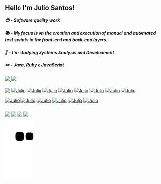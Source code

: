 ## Hello I'm Julio Santos!

#####   :blush: - Software quality work

#####   :books: - My focus is on the creation and execution of manual and automated test scripts in the front-end and back-end layers.

#####	  :green_book: - I'm studying Systems Analysis and Development

#####   :pencil2: - Java, Ruby e JavaScript

 <div>
  <a href="https://github.com/juliosantosjob">
   <img height="165em" src="https://github-readme-stats.vercel.app/api?username=juliosantosjob&show_icons=false&theme=vue-dark&include_all_commits=true&count_private=true"/>
   <img height="165em" src="https://github-readme-stats.vercel.app/api/top-langs/?username=juliosantosjob&layout=compact&langs_count=7&theme=vue-dark"/>
</div>
  
  <div style="display: inline_block"><br>
   <img align="center" alt="
   " height="30" width="100" src="https://img.shields.io/badge/Windows-0078D6?style=for-the-badge&logo=windows&logoColor=white">
   <img align="center" alt="Julio" height="30" width="100" src="https://img.shields.io/badge/Ubuntu-E95420?style=for-the-badge&logo=ubuntu&logoColor=white">
   <img align="center" alt="Julio" height="30" width="110" src="https://img.shields.io/badge/JavaScript-F7DF1E?style=for-the-badge&logo=javascript&logoColor=black">
   <img align="center" alt="Julio" height="30" width="90" src="https://img.shields.io/badge/Node.js-43853D?style=for-the-badge&logo=node.js&logoColor=white">
   <img align="center" alt="Julio" height="30" width="55" src="https://img.shields.io/badge/Java-ED8B00?style=for-the-badge&logo=java&logoColor=white">
   <img align="center" alt="Julio" height="30" width="70" src="https://img.shields.io/badge/Ruby-CC342D?style=for-the-badge&logo=ruby&logoColor=white">
   <img align="center" alt="Julio" height="30" width="90" src="https://img.shields.io/badge/HTML5-E34F26?style=for-the-badge&logo=html5&logoColor=white">
   <img align="center" alt="Julio" height="30" width="70" src="https://img.shields.io/badge/CSS3-1572B6?style=for-the-badge&logo=css3&logoColor=white">
   <img align="center" alt="Julio" height="30" width="70" src="https://img.shields.io/badge/GIT-E44C30?style=for-the-badge&logo=git&logoColor=white">
   <p><p>
   <img align="center" alt="Julio" height="30" width="140" src="https://img.shields.io/badge/GitHub_Actions-2088FF?style=for-the-badge&logo=github-actions&logoColor=white">
   <img align="center" alt="Julio" height="30" width="110" src="https://img.shields.io/badge/Azure_DevOps-0078D7?style=for-the-badge&logo=azure-devops&logoColor=white">
   <img align="center" alt="Julio" height="30" width="150" src="https://img.shields.io/badge/Visual_Studio_Code-0078D4?style=for-the-badge&logo=visual%20studio%20code&logoColor=white">
   <img align="center" alt="Julio" height="30" width="100" src="https://img.shields.io/badge/Eclipse-2C2255?style=for-the-badge&logo=eclipse&logoColor=white">
   <img align="center" alt="Julio" height="30" width="130" src="https://img.shields.io/badge/Android_Studio-3DDC84?style=for-the-badge&logo=android-studio&logoColor=white">
   <img align="center" alt="Julio" height="30" width="120" src="https://img.shields.io/badge/IntelliJ_IDEA-000000.svg?style=for-the-badge&logo=intellij-idea&logoColor=white">
   
   
   
</div>
 
 ##
 ###
<div>
 
 [<img src="https://img.shields.io/badge/linkedin-%230077B5.svg?&style=for-the-badge&logo=linkedin&logoColor=white" />](https://www.linkedin.com/in/julio-santos-43428019b)
[<img src = "https://img.shields.io/badge/instagram-%23E4405F.svg?&style=for-the-badge&logo=instagram&logoColor=white">](https://www.instagram.com/juli0sts/)
[<img src = "https://img.shields.io/badge/facebook-%231877F2.svg?&style=for-the-badge&logo=facebook&logoColor=white">](https://www.facebook.com/profile.php?id=100003793058455)
<a href="mailto:julio958214@gmail.com"><img src="https://img.shields.io/badge/-Gmail-%23333?style=for-the-badge&logo=gmail&logoColor=white" target="_blank">
  </a> 
  
   ![Snake animation](https://github.com/rafaballerini/rafaballerini/blob/output/github-contribution-grid-snake.svg)
 
<div> 
